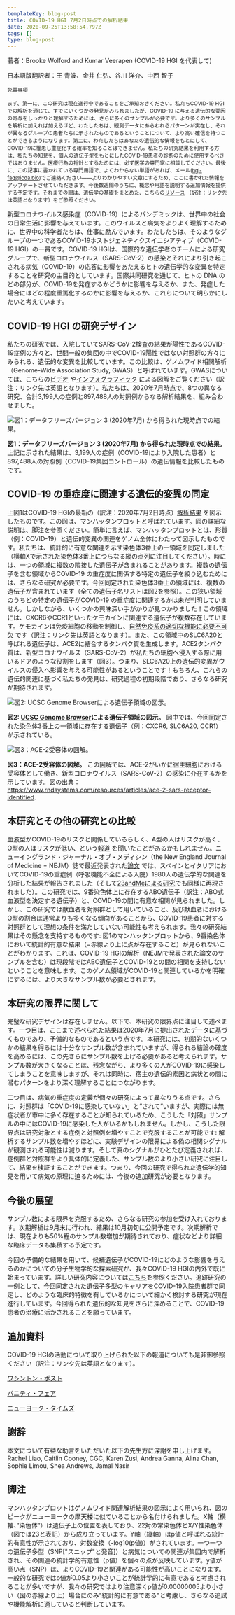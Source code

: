 ```yaml
---
templateKey: blog-post
title: COVID-19 HGI 7月2日時点での解析結果
date: 2020-09-25T13:58:54.797Z
tags: []
type: blog-post
---
```


著者：Brooke Wolford and Kumar Veerapen (COVID-19 HGI を代表して)

日本語版翻訳者：王 青波、金井 仁弘、谷川 洋介、中西 智子

<small>

免責事項

まず、第一に、この研究は現在進行中であることをご承知おきください。私たちCOVID-19 HGIでの解析を通じて、すでにいくつかの発見がみられましたが、COVID-19 に与える遺伝的な要因の寄与をしっかりと理解するためには、さらに多くのサンプルが必要です。より多くのサンプルを解析に加えれば加えるほど、わたしたちは、観測データにあらわれるパターンが実在し、それが異なるグループの患者たちに示されたものであるということについて、より高い確信を持つことができるようになります。第二に、わたしたちはあなたの遺伝的な情報をもとにして、COVID-19に罹患し重症化する確率を知ることはできません。私たちの研究結果を利用する方は、私たちの知見を、個人の遺伝子型をもとにしたCOVID-19患者の診断のために使用するべきではありません。医療行為の指針とするためには、必ず医学の専門家に相談してください。最後に、この記事に書かれている専門用語で、よくわからない単語があれば、メール(hgi-faq@icda.bio)でご連絡ください――よりわかりやすい文章にするため、ここに書かれた情報をアップデートさせていただきます。今後数週間のうちに、概念や用語を説明する追加情報を提供する予定です。それまでの間は、遺伝学の基礎をまとめた、こちらの[リソース](https://medlineplus.gov/genetics/understanding/) （訳注：リンク先は英語となります）をご参照ください。
</small>

新型コロナウイルス感染症（COVID-19）によるパンデミックは、世界中の社会の日常生活に影響を与えています。このウイルスと病気をよりよく理解するために、世界中の科学者たちは、仕事に励んでいます。わたしたちは、そのようなグループの一つであるCOVID-19ホストジェネティクスイニシアティブ（COVID-19 HGI）の一員です。COVID-19 HGIは、国際的な遺伝学者のチームによる研究グループで、新型コロナウイルス（SARS-CoV-2）の感染とそれにより引き起こされる病気（COVID-19）の応答に影響をあたえるヒトの遺伝学的な変異を特定することを研究の主目的としています。国際共同研究を通じて、ヒトの DNA のどの部分が、COVID-19を発症するかどうかに影響を与えるか、また、発症した場合にはどの程度重篤化するのかに影響を与えるか、これらについて明らかにしたいと考えています。

## COVID-19 HGI の研究デザイン

私たちの研究では、入院していてSARS-CoV-2検査の結果が陽性であるCOVID-19症例の方々と、世間一般の集団の中でCOVID-19陽性ではない対照群の方々にみられる、遺伝的な変異を比較しています。この比較は、ゲノムワイド相関解析（Genome-Wide Association Study, GWAS）と呼ばれています。GWASについては、こちらの[ビデオ](https://www.youtube.com/watch?v=cgyc55JhdcM) や[インフォグラフィック](https://www.broadinstitute.org/visuals/explainer-genome-wide-association-studies) による図解をご覧ください（訳注：リンク先は英語となります）。私たちは、2020年7月時点で、8つの異なる研究、合計3,199人の症例と897,488人の対照例からなる解析結果を、組み合わせました。

![図1：データフリーズバージョン 3 (2020年7月) から得られた現時点での結果。](scicomm_blog_post_20200924.png)
<figcaption class="manual-md-inline-caption">
<strong>図1：データフリーズバージョン 3 (2020年7月) から得られた現時点での結果。</strong>上記に示された結果は、3,199人の症例（COVID-19により入院した患者）と897,488人の対照例（COVID-19集団コントロール）の遺伝情報を比較したものです。
</figcaption>

## COVID-19 の重症度に関連する遺伝的変異の同定

上図1はCOVID-19 HGIの最新の（訳注：2020年7月2日時点）[解析結果](/results/) を図示したものです。この図は、マンハッタンプロットと呼ばれています。図の詳細な説明は、脚注を参照ください。簡単に言えば、マンハッタンプロットとは、形質（例：COVID-19）と遺伝的変異の関連をゲノム全体にわたって図示したものです。私たちは、統計的に有意な関連を示す染色体3番上の一領域を同定しました（横軸Xで示された染色体3番上につらなる縦の点列に注目してください）。時には、一つの領域に複数の隣接した遺伝子が含まれることがあります。複数の遺伝子を含む領域からCOVID-19 の重症度に関係する特定の遺伝子を絞り込むためには、さらなる研究が必要です。今回同定された染色体3番上の領域には、複数の遺伝子が含まれています（全ての遺伝子名リストは図2を参照）。この狭い領域のうちどの特定の遺伝子がCOVID-19 の重症度に関連するかは未だ判明していません。しかしながら、いくつかの興味深い手がかりが見つかりました！この領域には、CXCR6やCCR1といったケモカインに関連する遺伝子が複数存在しています。ケモカインは免疫細胞の移動を制御し、[自然免疫系の適切な機能に必要不可欠](https://www.ncbi.nlm.nih.gov/pmc/articles/PMC4448619/) です（訳注：リンク先は英語となります）。また、この領域中のSLC6A20と呼ばれる遺伝子は、ACE2に結合するタンパク質を生成します。ACE2タンパク質は、新型コロナウイルス（SARS-CoV-2）が私たちの細胞へ侵入する際に用いるドアのような役割をします（図3）。つまり、SLC6A20上の遺伝的変異がウイルスの侵入へ影響を与える可能性があるということです！もちろん、これらの遺伝的関連に基づく私たちの発見は、研究過程の初期段階であり、さらなる研究が期待されます。


![図2: UCSC Genome Browserによる遺伝子領域の図示。](hgt_genome_32a4d_7bc390.jpg)
<figcaption class="manual-md-inline-caption">
<strong>図2: <a href="https://genome.ucsc.edu" target="_blank" rel="noopener noreferrer">UCSC Genome Browser</a>による遺伝子領域の図示。</strong> 図中では、今回同定された染色体3番上の一領域に存在する遺伝子（例：CXCR6, SLC6A20, CCR1）が示されている。
</figcaption>

![図3：ACE-2受容体の図解。](unnamed.png)
<figcaption class="manual-md-inline-caption">
<strong>図3：ACE-2受容体の図解。</strong> この図解では、ACE-2がいかに宿主細胞における受容体として働き、新型コロナウイルス（SARS-CoV-2）の感染に介在するかを示しています。図の出典： <a href="https://www.rndsystems.com/resources/articles/ace-2-sars-receptor-identified" target="_blank" rel="noopener noreferrer">https://www.rndsystems.com/resources/articles/ace-2-sars-receptor-identified</a>.
</figcaption>

## 本研究とその他の研究との比較

血液型がCOVID-19のリスクと関係しているらしく、A型の人はリスクが高く、O型の人はリスクが低い、という[報道](https://www.cnn.com/2020/07/16/health/blood-types-coronavirus-wellness-scn/index.html) を聞いたことがあるかもしれません。ニューイングランド・ジャーナル・オブ・メディシン（the New England Journal of Medicine = NEJM）誌で最近発表された[論文](https://www.nejm.org/doi/full/10.1056/NEJMoa2020283) では、スペインとイタリアにおいてCOVID-19の重症例（呼吸機能不全による入院）1980人の遺伝学的な関連を分析した結果が報告されました（そして[23andMeによる研究](https://www.medrxiv.org/content/10.1101/2020.09.04.20188318v1)でも同様に再現されました）。この研究では、9番染色体上に存在するABO遺伝子（訳注：ABO式血液型を決定する遺伝子）と、COVID-19の間に有意な相関が見られました。しかし、この研究では献血者を対照群として用いていること、及び献血者におけるO型の割合は通常よりも多くなる傾向があることから、COVID-19患者に対する対照群として理想の条件を満たしていない可能性も考えられます。我々の研究結果はその懸念を支持するものです: 図1のマンハッタンプロットから、9番染色体において統計的有意な結果（=赤線より上に点が存在すること）が見られないことがわかります。これは、COVID-19 HGIの解析（NEJMで発表された論文のサンプルを含む）は現段階ではABO遺伝子とCOVID-19との間の相関を支持しないということを意味します。このゲノム領域がCOVID-19と関連しているかを明確にするには、より大きなサンプル数が必要とされます。

## 本研究の限界に関して

完璧な研究デザインは存在しません。以下で、本研究の限界点に注目して述べます。一つ目は、ここまで述べられた結果は2020年7月に提出されたデータに基づくものであり、予備的なものであるという点です。本研究には、初期的ないくつかの結果を得るには十分なサンプル数が含まれていますが、得られる結論の確度を高めるには、この先さらにサンプル数を上げる必要があると考えられます。サンプル数が大きくなることは、残念ながら、より多くの人がCOVID-19に感染してしまうことを意味しますが、それは同時に、宿主の遺伝的素因と病状との間に潜むパターンをより深く理解することにつながります。

二つ目は、病気の重症度の定義が個々の研究によって異なりうる点です。さらに、対照群は「COVID-19に感染していない」と”されて”いますが、実際には無症状者が市中に多く存在することが知られているため、こうした「対照」サンプルの中にはCOVID-19に感染した人がいるかもしれません。しかし、こうした限界点は研究対象とする症例と対照例を増やすことで克服することが可能です: 解析するサンプル数を増やすほどに、実験デザインの限界による偽の相関シグナルが観測される可能性は減ります。そして真のシグナルがひとたび定義されれば、症例群と対照群をより具体的に定義した、サンプル数のより小さい研究に注目して、結果を検証することができます。つまり、今回の研究で得られた遺伝学的知見を用いて病気の原理に迫るためには、今後の追加研究が必要となります。

## 今後の展望

サンプル数による限界を克服するため、さらなる研究の参加を受け入れております。次期解析は9月末に行われ、結果は10月初旬に公開予定です。次期解析では、現在よりも50%程のサンプル数増加が期待されており、症状などより詳細な臨床データも集積する予定です。

今回の予備的な結果を用いて、候補遺伝子がCOVID-19にどのような影響を与えるのかについての分子生物学的な探索研究が、我々COVID-19 HGIの内外で既に始まっています。詳しい研究内容については[こちら](/blog/2020-06-29-in-silico-follow-up-results/)を参照ください。追跡研究の一例として、今回同定された遺伝子多型のキャリアをCOVID-19入院患者群で同定し、どのような臨床的特徴を有しているかについて細かく検討する研究が現在進行しています。今回得られた遺伝的な知見をさらに深めることで、COVID-19患者の治療に活かされることを願っています。

## 追加資料

COVID-19 HGIの活動について取り上げられた以下の報道についても是非御参照ください（訳注：リンク先は英語となります）。


[ワシントン・ポスト](https://www.washingtonpost.com/opinions/2020/04/27/covid-19-quickly-kills-some-while-others-dont-show-symptoms-can-genetics-explain-this/)

[バニティ・フェア](https://www.vanityfair.com/news/2020/04/genetic-chances-of-dying-from-coronavirus)

[ニューヨーク・タイムズ](https://www.nytimes.com/2020/06/03/health/coronavirus-blood-type-genetics.html)

## 謝辞

本文について有益な助言をいただいた以下の先生方に深謝を申し上げます。
Rachel Liao, Caitlin Cooney, CGC, Karen Zusi, Andrea Ganna, Alina Chan, Sophie Limou, Shea Andrews, Jamal Nasir

## 脚注

マンハッタンプロットはゲノムワイド関連解析結果の図示によく用いられ、図のピークがニューヨークの摩天楼に似ていることから名付けられました。X軸（横軸、”染色体”）は遺伝子上の位置を表しており、22対の常染色体とX/Y性染色体（図では23と表記）から成り立っています。Y軸（縦軸）はp値と呼ばれる統計的有意性が示されており、対数変換（-log10(p値)）がされています。一つ一つの遺伝子多型（SNP["スニップ"と発音]）と病気についての関連が集団内で解析され、その関連の統計学的有意性（p値）を個々の点が反映しています。y値が高い点（SNP）は、よりCOVID-19と関連がある可能性が高いことになります。一般的な研究ではp値が0.05より小さいことが統計学的に有意であると考慮されることが多いですが、我々の研究ではより注意深くp値が0.00000005より小さい（図の赤線より上）場合にのみ"統計的に有意である"と考慮し、さらなる追試や機能解析に適していると判断しています。



